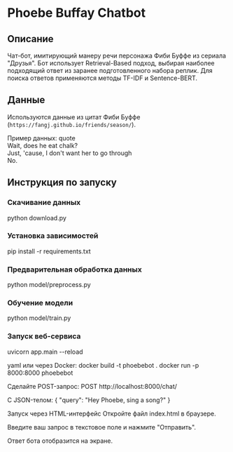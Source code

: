 # Phoebe Buffay Chatbot

## Описание
Чат-бот, имитирующий манеру речи персонажа Фиби Буффе из сериала "Друзья". Бот использует Retrieval-Based подход, выбирая наиболее подходящий ответ из заранее подготовленного набора реплик. Для поиска ответов применяются методы TF-IDF и Sentence-BERT.

## Данные
Используются данные из цитат Фиби Буффе (`https://fangj.github.io/friends/season/`). 

Пример данных:
quote  
Wait, does he eat chalk?  
Just, 'cause, I don't want her to go through  
No.

## Инструкция по запуску

### Скачивание данных
python download.py

### Установка зависимостей
pip install -r requirements.txt


### Предварительная обработка данных
python model/preprocess.py


### Обучение модели 
python model/train.py


### Запуск веб-сервиса
uvicorn app.main --reload

yaml или через Docker:
docker build -t phoebebot .
docker run -p 8000:8000 phoebebot

Сделайте POST-запрос:
POST http://localhost:8000/chat/

С JSON-телом:
{
"query": "Hey Phoebe, sing a song?"
}

Запуск через HTML-интерфейс
Откройте файл index.html в браузере.

Введите ваш запрос в текстовое поле и нажмите "Отправить".

Ответ бота отобразится на экране.